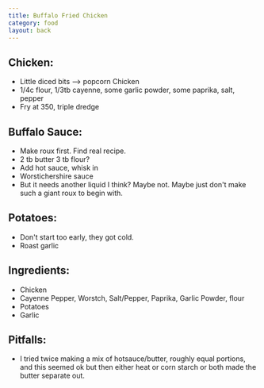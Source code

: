 ```yaml
---
title: Buffalo Fried Chicken
category: food
layout: back
---
```


## Chicken:
* Little diced bits --> popcorn Chicken
* 1/4c flour, 1/3tb cayenne, some garlic powder, some paprika, salt, pepper
* Fry at 350, triple dredge

## Buffalo Sauce:
* Make roux first. Find real recipe.
* 2 tb butter 3 tb flour?
* Add hot sauce, whisk in
* Worstichershire sauce
* But it needs another liquid I think? Maybe not. Maybe just don't make such a giant roux to begin with.

## Potatoes:
* Don't start too early, they got cold.
* Roast garlic

## Ingredients:
* Chicken
* Cayenne Pepper, Worstch, Salt/Pepper, Paprika, Garlic Powder, flour
* Potatoes
* Garlic

## Pitfalls:
* I tried twice making a mix of hotsauce/butter, roughly equal portions, and this seemed ok but then either heat or corn starch or both made the butter separate out.
